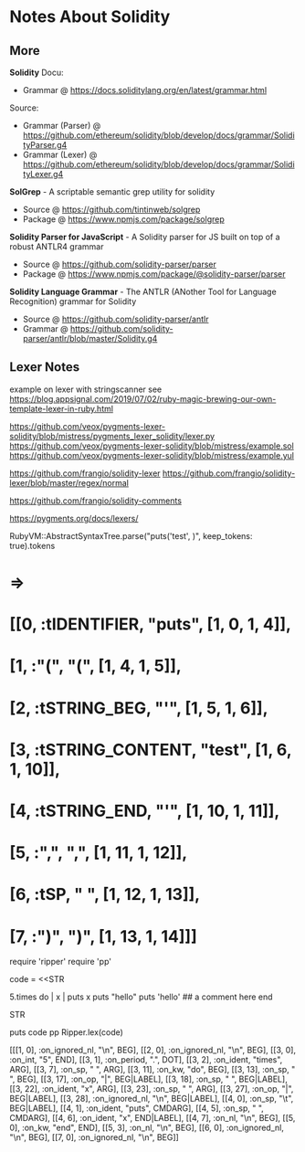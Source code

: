 # Notes About Solidity




## More

**Solidity**
Docu:
- Grammar @ <https://docs.soliditylang.org/en/latest/grammar.html>

Source:
- Grammar (Parser) @ <https://github.com/ethereum/solidity/blob/develop/docs/grammar/SolidityParser.g4>
- Grammar (Lexer) @ <https://github.com/ethereum/solidity/blob/develop/docs/grammar/SolidityLexer.g4>




**SolGrep** - A scriptable semantic grep utility for solidity
- Source @ <https://github.com/tintinweb/solgrep>
- Package @ <https://www.npmjs.com/package/solgrep>


**Solidity Parser for JavaScript** - A Solidity parser for JS built on top of a robust ANTLR4 grammar
- Source @ <https://github.com/solidity-parser/parser>
- Package @ <https://www.npmjs.com/package/@solidity-parser/parser>



**Solidity Language Grammar** -
The ANTLR (ANother Tool for Language Recognition) grammar for Solidity
- Source @ <https://github.com/solidity-parser/antlr>
- Grammar @ <https://github.com/solidity-parser/antlr/blob/master/Solidity.g4>



## Lexer Notes

 example on lexer  with stringscanner
   see <https://blog.appsignal.com/2019/07/02/ruby-magic-brewing-our-own-template-lexer-in-ruby.html>



https://github.com/veox/pygments-lexer-solidity/blob/mistress/pygments_lexer_solidity/lexer.py
https://github.com/veox/pygments-lexer-solidity/blob/mistress/example.sol
https://github.com/veox/pygments-lexer-solidity/blob/mistress/example.yul


https://github.com/frangio/solidity-lexer
https://github.com/frangio/solidity-lexer/blob/master/regex/normal

https://github.com/frangio/solidity-comments

https://pygments.org/docs/lexers/



RubyVM::AbstractSyntaxTree.parse("puts('test', )", keep_tokens: true).tokens
# =>
# [[0, :tIDENTIFIER, "puts", [1, 0, 1, 4]],
#  [1, :"(", "(", [1, 4, 1, 5]],
#  [2, :tSTRING_BEG, "'", [1, 5, 1, 6]],
#  [3, :tSTRING_CONTENT, "test", [1, 6, 1, 10]],
#  [4, :tSTRING_END, "'", [1, 10, 1, 11]],
#  [5, :",", ",", [1, 11, 1, 12]],
#  [6, :tSP, " ", [1, 12, 1, 13]],
#  [7, :")", ")", [1, 13, 1, 14]]]


require 'ripper'
require 'pp'

code = <<STR


5.times    do    |    x    |
	puts x
  puts "hello"
  puts 'hello'       ## a comment here
end


STR

puts code
pp Ripper.lex(code)



[[[1, 0], :on_ignored_nl, "\n", BEG],
 [[2, 0], :on_ignored_nl, "\n", BEG],
 [[3, 0], :on_int, "5", END],
 [[3, 1], :on_period, ".", DOT],
 [[3, 2], :on_ident, "times", ARG],
 [[3, 7], :on_sp, "    ", ARG],
 [[3, 11], :on_kw, "do", BEG],
 [[3, 13], :on_sp, "    ", BEG],
 [[3, 17], :on_op, "|", BEG|LABEL],
 [[3, 18], :on_sp, "    ", BEG|LABEL],
 [[3, 22], :on_ident, "x", ARG],
 [[3, 23], :on_sp, "    ", ARG],
 [[3, 27], :on_op, "|", BEG|LABEL],
 [[3, 28], :on_ignored_nl, "\n", BEG|LABEL],
 [[4, 0], :on_sp, "\t", BEG|LABEL],
 [[4, 1], :on_ident, "puts", CMDARG],
 [[4, 5], :on_sp, " ", CMDARG],
 [[4, 6], :on_ident, "x", END|LABEL],
 [[4, 7], :on_nl, "\n", BEG],
 [[5, 0], :on_kw, "end", END],
 [[5, 3], :on_nl, "\n", BEG],
 [[6, 0], :on_ignored_nl, "\n", BEG],
 [[7, 0], :on_ignored_nl, "\n", BEG]]